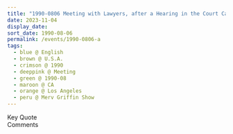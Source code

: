 ```yaml
---
title: "1990-0806 Meeting with Lawyers, after a Hearing in the Court Case Against the Merv Griffin Show, Los Angeles, CA, U.S.A."
date: 2023-11-04
display_date: 
sort_date: 1990-08-06
permalink: /events/1990-0806-a
tags:
  - blue @ English
  - brown @ U.S.A.
  - crimson @ 1990
  - deeppink @ Meeting
  - green @ 1990-08
  - maroon @ CA
  - orange @ Los Angeles
  - peru @ Merv Griffin Show
---
```


<wave-list>
  <list-title color="green" width="75">Key Quote</list-title>
  <list-item color="BlanchedAlmond"  width="200"></list-item>
  <list-item color="Lavender"></list-item>
  <list-item color="BlanchedAlmond"></list-item>
</wave-list>

<br>

<wave-list>
  <list-title color="green" width="75">Comments</list-title>
  <list-item color="BlanchedAlmond"  width="200"></list-item>
  <list-item color="Lavender"></list-item>
  <list-item color="BlanchedAlmond"></list-item>
</wave-list>